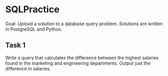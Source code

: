 # SQLPractice

Goal: Upload a solution to a database query problem. Solutions are written in PostgreSQL and Python.

## Task 1

Write a query that calculates the difference between the highest salaries found in the marketing and engineering departments. Output just the difference in salaries.
